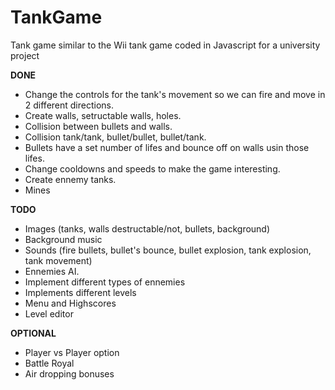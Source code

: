 # TankGame
Tank game similar to the Wii tank game coded in Javascript for a university project

**DONE**

- Change the controls for the tank's movement so we can fire and move in 2 different directions.
- Create walls, setructable walls, holes.
- Collision between bullets and walls.
- Collision tank/tank, bullet/bullet, bullet/tank.
- Bullets have a set number of lifes and bounce off on walls usin those lifes.
- Change cooldowns and speeds to make the game interesting.
- Create ennemy tanks.
- Mines

**TODO**

- Images (tanks, walls destructable/not, bullets, background)
- Background music
- Sounds (fire bullets, bullet's bounce, bullet explosion, tank explosion, tank movement)
- Ennemies AI.
- Implement different types of ennemies
- Implements different levels
- Menu and Highscores
- Level editor

**OPTIONAL**

- Player vs Player option
- Battle Royal
- Air dropping bonuses
